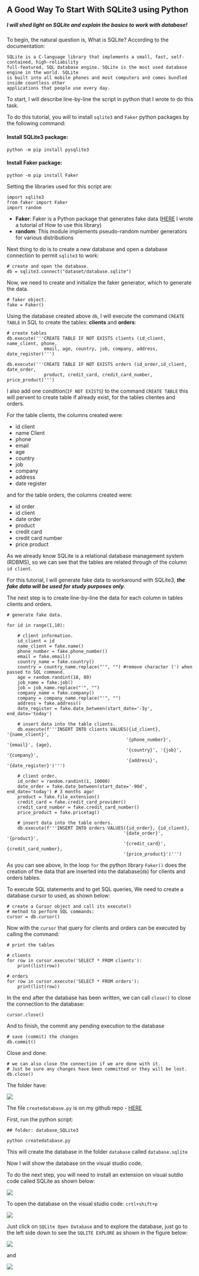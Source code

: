 ## A Good Way To Start With SQLite3 using Python

##### I will shed light on SQLite and explain the basics to work with database!

To begin, the natural question is, What is SQLite? According to the documentation:

```
SQLite is a C-language library that implements a small, fast, self-contained, high-reliability
full-featured, SQL database engine. SQLite is the most used database engine in the world. SQLite 
is built into all mobile phones and most computers and comes bundled inside countless other 
applications that people use every day.
```

To start, I will describe line-by-line the script in python that I wrote to do this task.

To do this tutorial, you will to install ```sqlite3``` and ```Faker``` python packages by the following command:

#### Install SQLite3 package:
```
python -m pip install pysqlite3
```

#### Install Faker package:

```
python -m pip install Faker
```



Setting the libraries used for this script are:

```
import sqlite3
from faker import Faker
import random
```

- **Faker**: Faker is a Python package that generates fake data ([HERE](https://andsilvadrcc.medium.com/how-to-generate-fake-data-using-the-faker-python-package-b6734b944cb2) I wrote a tutorial of How to use this library)
- **random**: This module implements pseudo-random number generators for various distributions

Next thing to do is to create a new database and open a database connection to permit ```sqlite3``` to work:

```
# create and open the database.
db = sqlite3.connect("dataset/database.sqlite")
```

Now, we need to create and initialize the faker generator, which to generate the data.

```
# faker object.
fake = Faker()
```

Using the database created above ```db```, I will execute the command ```CREATE TABLE``` in SQL to create the tables: **clients** and **orders**:


```
# create tables 
db.execute('''CREATE TABLE IF NOT EXISTS clients (id_client, name_client, phone,
              email, age, country, job, company, address, date_register)''')

db.execute('''CREATE TABLE IF NOT EXISTS orders (id_order,id_client, date_order, 
              product, credit_card, credit_card_number, price_product)''')
```

I also add one condition(```IF NOT EXISTS```) to the command ```CREATE TABLE``` this will pervent to create table if already exist, for the tables clientes and orders.

For the table clients, the columns created were:

- id client
- name Client
- phone
- email
- age
- country
- job
- company
- address
- date register

and for the table orders, the columns created were:

- id order
- id client
- date order
- product
- credit card
- credit card number
- price product

As we already know SQLite is a relational database management system (RDBMS), so we can see that the tables are related through of the column ```id client```.

For this tutorial, I will generate fake data to workaround with SQLite3, ***the fake data will be used for study purposes only.***

The next step is to create line-by-line the data for each column in tables clients and orders.

```
# generate fake data.

for id in range(1,10):

    # client information.
    id_client = id
    name_client = fake.name()
    phone_number = fake.phone_number()
    email = fake.email()
    country_name = fake.country()
    country = country_name.replace("'", "") #remove character (') when passed to SQL command.
    age = random.randint(18, 80)
    job_name = fake.job()
    job = job_name.replace("'", "") 
    company_name = fake.company()
    company = company_name.replace("'", "")
    address = fake.address()
    date_register = fake.date_between(start_date='-3y', end_date='today')
    
    # insert data into the table clients.
    db.execute(f'''INSERT INTO clients VALUES({id_client}, '{name_client}', 
                                             '{phone_number}', '{email}', {age}, 
                                             '{country}', '{job}', '{company}', 
                                             '{address}', '{date_register}')''')
    
    # client order.
    id_order = random.randint(1, 10000)
    date_order = fake.date_between(start_date='-90d', end_date='today') # 3 months ago!
    product = fake.file_extension()
    credit_card = fake.credit_card_provider()
    credit_card_number = fake.credit_card_number()
    price_product = fake.pricetag()

    # insert data into the table orders.
    db.execute(f'''INSERT INTO orders VALUES({id_order}, {id_client}, 
                                            '{date_order}', '{product}', 
                                            '{credit_card}', {credit_card_number}, 
                                            '{price_product}')''')
```

As you can see above, In the loop ```for``` the python library ```Faker()``` does the creation of the data that are inserted into the database(```db```) for clients and orders tables.

To execute SQL statements and to get SQL queries, We need to create a database cursor to used, as shown below: 

```
# create a Cursor object and call its execute() 
# method to perform SQL commands:
cursor = db.cursor()
```

Now with the ```cursor``` that query for clients and orders can be executed by calling the command:

```
# print the tables

# clients
for row in cursor.execute('SELECT * FROM clients'):
    print(list(row))

# orders
for row in cursor.execute('SELECT * FROM orders'):
    print(list(row))
```

In the end after the database has been written, we can call ```close()``` to close the connection to the database:

```
cursor.close()
```

And to finish, the commit any pending execution to the database

```
# save (commit) the changes
db.commit()
```

Close and done:

```
# we can also close the connection if we are done with it.
# Just be sure any changes have been committed or they will be lost.
db.close()
```

The folder have:

![](/images/folder.png)

The file ```createdatabase.py``` is on my github repo - [HERE](https://github.com/andvsilva/data_science_journey/blob/master/database_SQLite3/createdatabase.py)

First, run the python script:

```
## folder: database_SQLite3

python createdatabase.py
```

This will create the database in the folder ```database``` called ```database.sqlite```

Now I will show the database on the visual studio code.

To do the next step, you will need to install an extension on visual sutdio code called SQLite as shown below:

![](images/extension_sqlite3.png)


To open the database on the visual studio code: ```crtl+shift+p```

![](/images/vscode_open_database.png)


Just click on ```SQLite Open Database``` and to explore the database, just go to the left side down to see the ```SQLITE EXPLORE``` as shown in the figure below:

![](/images/explore_database.png)

and 

![](/gifs/databasetables.gif)
